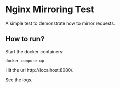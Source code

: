 # Nginx Mirroring Test

A simple test to demonstrate how to mirror requests.

##  How to run?

Start the docker containers:

    docker compose up

Hit the url http://localhost:8080/.

See the logs.